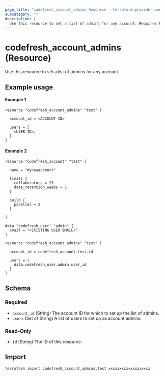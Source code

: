 ```yaml
---
page_title: "codefresh_account_admins Resource - terraform-provider-codefresh"
subcategory: ""
description: |-
  Use this resource to set a list of admins for any account. Requires Codefresh admin token and hence is relevant only for on premise installations of Codefresh.
---
```


# codefresh_account_admins (Resource)

Use this resource to set a list of admins for any account.

## Example usage

#### Example 1

```hcl
resource "codefresh_account_admins" "test" {

  account_id = <ACCOUNT ID>

  users = [
    <USER ID>,
  ]
}
```

#### Example 2

```hcl
resource "codefresh_account" "test" {

  name = "mynewaccount"

  limits {
    collaborators = 25
    data_retention_weeks = 5
  }

  build {
    parallel = 2
  }

}

data "codefresh_user" "admin" {
  email = "<EXISTING USER EMAIL>"
}

resource "codefresh_account_admins" "test" {

  account_id = codefresh_account.test.id

  users = [
    data.codefresh_user.admin.user_id
  ]
}
```

<!-- schema generated by tfplugindocs -->
## Schema

### Required

- `account_id` (String) The account ID for which to set up the list of admins.
- `users` (Set of String) A list of users to set up as account admins.

### Read-Only

- `id` (String) The ID of this resource.

## Import

```sh
terraform import codefresh_account_admins.test xxxxxxxxxxxxxxxxxxx
```
